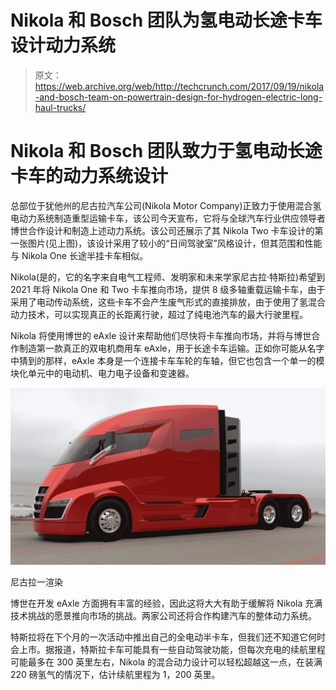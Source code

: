# Nikola 和 Bosch 团队为氢电动长途卡车设计动力系统 

> 原文：<https://web.archive.org/web/http://techcrunch.com/2017/09/19/nikola-and-bosch-team-on-powertrain-design-for-hydrogen-electric-long-haul-trucks/>

# Nikola 和 Bosch 团队致力于氢电动长途卡车的动力系统设计

总部位于犹他州的尼古拉汽车公司(Nikola Motor Company)正致力于使用混合氢电动力系统制造重型运输卡车，该公司今天宣布，它将与全球汽车行业供应领导者博世合作设计和制造上述动力系统。该公司还展示了其 Nikola Two 卡车设计的第一张图片(见上图)，该设计采用了较小的“日间驾驶室”风格设计，但其范围和性能与 Nikola One 长途半挂卡车相似。

Nikola(是的，它的名字来自电气工程师、发明家和未来学家尼古拉·特斯拉)希望到 2021 年将 Nikola One 和 Two 卡车推向市场，提供 8 级多轴重载运输卡车，由于采用了电动传动系统，这些卡车不会产生废气形式的直接排放，由于使用了氢混合动力技术，可以实现真正的长距离行驶，超过了纯电池汽车的最大行驶里程。

Nikola 将使用博世的 eAxle 设计来帮助他们尽快将卡车推向市场，并将与博世合作制造第一款真正的双电机商用车 eAxle，用于长途卡车运输。正如你可能从名字中猜到的那样，eAxle 本身是一个连接卡车车轮的车轴，但它也包含一个单一的模块化单元中的电动机、电力电子设备和变速器。

[![](img/10fff85bfbb98f0525507001441d8d47.png)](https://web.archive.org/web/20230128135926/https://techcrunch.com/wp-content/uploads/2016/05/nikola_one_1-6887cc9c9611d7467c3f8522b77f6f614586b08fc4ce57c3ecb3c0b8120e4ab2.jpg)

尼古拉一渲染

博世在开发 eAxle 方面拥有丰富的经验，因此这将大大有助于缓解将 Nikola 充满技术挑战的愿景推向市场的挑战。两家公司还将合作构建汽车的整体动力系统。

特斯拉将在下个月的一次活动中推出自己的全电动半卡车，但我们还不知道它何时会上市。据报道，特斯拉卡车可能具有一些自动驾驶功能，但每次充电的续航里程可能最多在 300 英里左右，Nikola 的混合动力设计可以轻松超越这一点，在装满 220 磅氢气的情况下，估计续航里程为 1，200 英里。